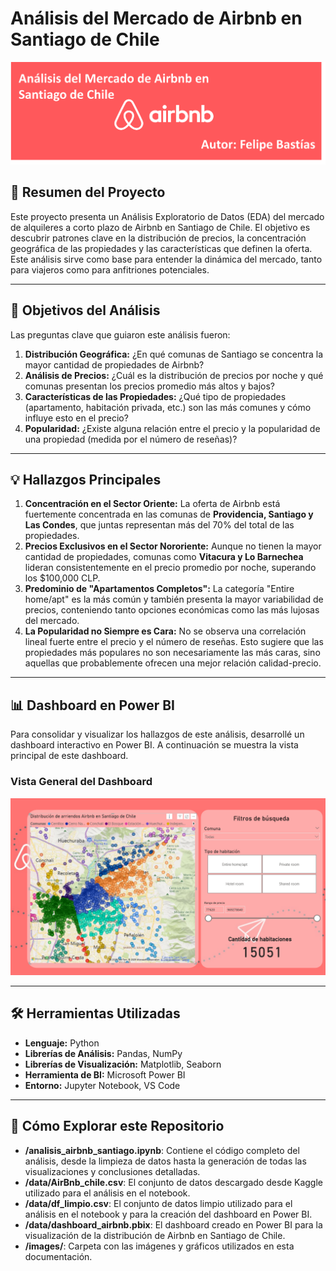 # Análisis del Mercado de Airbnb en Santiago de Chile

![Banner del Proyecto](images/Banner.png)

## 📜 Resumen del Proyecto

Este proyecto presenta un Análisis Exploratorio de Datos (EDA) del mercado de alquileres a corto plazo de Airbnb en Santiago de Chile. El objetivo es descubrir patrones clave en la distribución de precios, la concentración geográfica de las propiedades y las características que definen la oferta. Este análisis sirve como base para entender la dinámica del mercado, tanto para viajeros como para anfitriones potenciales.

---

## 🎯 Objetivos del Análisis

Las preguntas clave que guiaron este análisis fueron:

1.  **Distribución Geográfica:** ¿En qué comunas de Santiago se concentra la mayor cantidad de propiedades de Airbnb?
2.  **Análisis de Precios:** ¿Cuál es la distribución de precios por noche y qué comunas presentan los precios promedio más altos y bajos?
3.  **Características de las Propiedades:** ¿Qué tipo de propiedades (apartamento, habitación privada, etc.) son las más comunes y cómo influye esto en el precio?
4.  **Popularidad:** ¿Existe alguna relación entre el precio y la popularidad de una propiedad (medida por el número de reseñas)?

---

## 💡 Hallazgos Principales

1.  **Concentración en el Sector Oriente:** La oferta de Airbnb está fuertemente concentrada en las comunas de **Providencia, Santiago y Las Condes**, que juntas representan más del 70% del total de las propiedades.
2.  **Precios Exclusivos en el Sector Nororiente:** Aunque no tienen la mayor cantidad de propiedades, comunas como **Vitacura y Lo Barnechea** lideran consistentemente en el precio promedio por noche, superando los $100,000 CLP.
3.  **Predominio de "Apartamentos Completos":** La categoría "Entire home/apt" es la más común y también presenta la mayor variabilidad de precios, conteniendo tanto opciones económicas como las más lujosas del mercado.
4.  **La Popularidad no Siempre es Cara:** No se observa una correlación lineal fuerte entre el precio y el número de reseñas. Esto sugiere que las propiedades más populares no son necesariamente las más caras, sino aquellas que probablemente ofrecen una mejor relación calidad-precio.

---

## 📊 Dashboard en Power BI

Para consolidar y visualizar los hallazgos de este análisis, desarrollé un dashboard interactivo en Power BI. A continuación se muestra la vista principal de este dashboard.

### Vista General del Dashboard

![Vista General del Dashboard](https://github.com/FelipeBastiasC/analisis_airbnb_santiago_chile/blob/f0568561423a65bd66dd850f067167f8b69f3ced/images/Dashboard%20Airbnb%20Santiago%202%20.png)

---

## 🛠️ Herramientas Utilizadas

*   **Lenguaje:** Python
*   **Librerías de Análisis:** Pandas, NumPy
*   **Librerías de Visualización:** Matplotlib, Seaborn
*   **Herramienta de BI:** Microsoft Power BI
*   **Entorno:** Jupyter Notebook, VS Code

---

## 🚀 Cómo Explorar este Repositorio

*   **/analisis_airbnb_santiago.ipynb**: Contiene el código completo del análisis, desde la limpieza de datos hasta la generación de todas las visualizaciones y conclusiones detalladas.
*   **/data/AirBnb_chile.csv**: El conjunto de datos descargado desde Kaggle utilizado para el análisis en el notebook.
*   **/data/df_limpio.csv**: El conjunto de datos limpio utilizado para el análisis en el notebook y para la creación del dashboard en Power BI.
*   **/data/dashboard_airbnb.pbix**: El dashboard creado en Power BI para la visualización de la distribución de Airbnb en Santiago de Chile.
*   **/images/**: Carpeta con las imágenes y gráficos utilizados en esta documentación.

